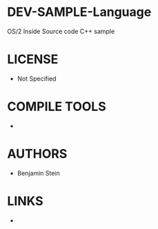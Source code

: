 DEV-SAMPLE-Language
===================

OS/2 Inside Source code C++ sample

LICENSE
===============
* Not Specified

COMPILE TOOLS
===============
* 
 
AUTHORS
===============
* Benjamin Stein

LINKS
===============
* 

